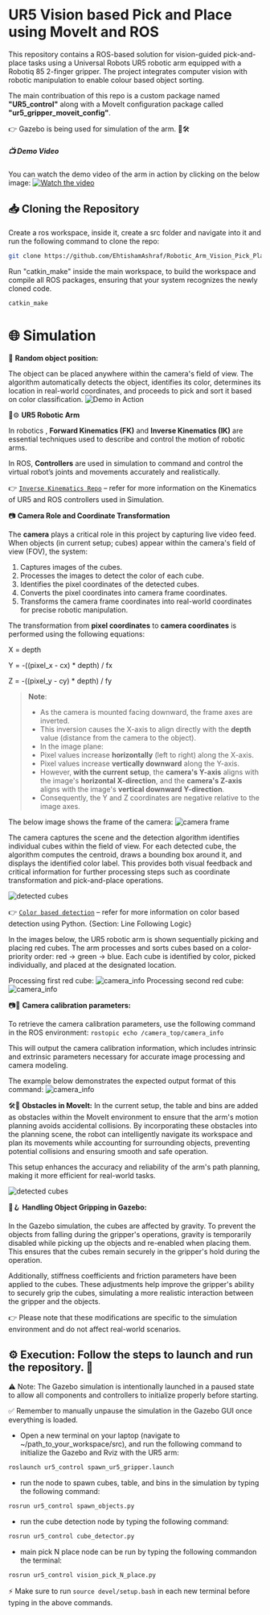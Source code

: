 # UR5 Vision based Pick and Place using MoveIt and ROS
This repository contains a ROS-based solution for vision-guided pick-and-place tasks using a Universal Robots UR5 robotic arm equipped with a Robotiq 85 2-finger gripper. The project integrates computer vision with robotic manipulation to enable colour based object sorting.

The main contribuation of this repo is a custom package named **"UR5_control"** along with a MoveIt configuration package called **"ur5_gripper_moveit_config"**. 

👉 Gazebo is being used for simulation of the arm. 🤖🛠

##### 📺 Demo Video
You can watch the demo video of the arm in action by clicking on the below image:
[![Watch the video](https://github.com/EhtishamAshraf/Robotic_Arm_Vision_Pick_Place/blob/33d23d7b45f0b756a5b1dc75e1e1707daca08657/ur5_control/Images/gazebo.png)](https://youtu.be/jUzRy0JSo-M)

## 📥 Cloning the Repository
Create a ros workspace, inside it, create a src folder and navigate into it and run the following command to clone the repo:
```bash
git clone https://github.com/EhtishamAshraf/Robotic_Arm_Vision_Pick_Place.git
```
Run "catkin_make" inside the main workspace, to build the workspace and compile all ROS packages, ensuring that your system recognizes the newly cloned code.
```bash
catkin_make 
```

# 🌐 Simulation

🎯 **Random object position:**

The object can be placed anywhere within the camera's field of view. The algorithm automatically detects the object, identifies its color, determines its location in real-world coordinates, and proceeds to pick and sort it based on color classification.
![Demo in Action](https://github.com/EhtishamAshraf/Robotic_Arm_Vision_Pick_Place/blob/2e53db006fcf785844715a155fc84e6350c14991/ur5_control/Images/Video2_Cube%20random%20Position.gif)

🤖⚙️ **UR5 Robotic Arm**

In robotics , **Forward Kinematics (FK)** and **Inverse Kinematics (IK)** are essential techniques used to describe and control the motion of robotic arms.

In ROS, **Controllers** are used in simulation to command and control the virtual robot’s joints and movements accurately and realistically.

👉 [`Inverse Kinematics Repo`](https://github.com/EhtishamAshraf/ROS_Robotic_Arm_IK.git) – refer for more information on the Kinematics of UR5 and ROS controllers used in Simulation.

📷 **Camera Role and Coordinate Transformation**

The **camera** plays a critical role in this project by capturing live video feed. When objects (in current setup; cubes) appear within the camera's field of view (FOV), the system:

1. Captures images of the cubes.
2. Processes the images to detect the color of each cube.
3. Identifies the pixel coordinates of the detected cubes.
4. Converts the pixel coordinates into camera frame coordinates.
5. Transforms the camera frame coordinates into real-world coordinates for precise robotic manipulation.

The transformation from **pixel coordinates** to **camera coordinates** is performed using the following equations:

X = depth

Y = -((pixel_x - cx) * depth) / fx

Z = -((pixel_y - cy) * depth) / fy

> **Note**:  
> - As the camera is mounted facing downward, the frame axes are inverted.
> - This inversion causes the X-axis to align directly with the **depth** value (distance from the camera to the object).
> - In the image plane:
> - Pixel values increase **horizontally** (left to right) along the X-axis.
> - Pixel values increase **vertically downward** along the Y-axis.
> - However, **with the current setup**, the **camera's Y-axis** aligns with the image's **horizontal X-direction**, and the **camera's Z-axis** aligns with the image's **vertical downward Y-direction**.
> - Consequently, the Y and Z coordinates are negative relative to the image axes.  

The below image shows the frame of the camera:
![camera frame](https://github.com/EhtishamAshraf/Robotic_Arm_Vision_Pick_Place/blob/2e53db006fcf785844715a155fc84e6350c14991/ur5_control/Images/camera_frame.png)

The camera captures the scene and the detection algorithm identifies individual cubes within the field of view. For each detected cube, the algorithm computes the centroid, draws a bounding box around it, and displays the identified color label. This provides both visual feedback and critical information for further processing steps such as coordinate transformation and pick-and-place operations.

![detected cubes](https://github.com/EhtishamAshraf/Robotic_Arm_Vision_Pick_Place/blob/2e53db006fcf785844715a155fc84e6350c14991/ur5_control/Images/detected_cubes.png)

👉 [`Color based detection`](https://github.com/EhtishamAshraf/Turtlebot3_line_wall_following.git) – refer for more information on color based detection using Python. {Section: Line Following Logic}

In the images below, the UR5 robotic arm is shown sequentially picking and placing red cubes. The arm processes and sorts cubes based on a color-priority order: red → green → blue. Each cube is identified by color, picked individually, and placed at the designated location.

Processing first red cube:
![camera_info](https://github.com/EhtishamAshraf/Robotic_Arm_Vision_Pick_Place/blob/2e53db006fcf785844715a155fc84e6350c14991/ur5_control/Images/camera_info.png)
Processing second red cube:
![camera_info](https://github.com/EhtishamAshraf/Robotic_Arm_Vision_Pick_Place/blob/2e53db006fcf785844715a155fc84e6350c14991/ur5_control/Images/camera_info.png)

📷🔧 **Camera calibration parameters:**

To retrieve the camera calibration parameters, use the following command in the ROS environment: `rostopic echo /camera_top/camera_info`

This will output the camera calibration information, which includes intrinsic and extrinsic parameters necessary for accurate image processing and camera modeling.

The example below demonstrates the expected output format of this command:
![camera_info](https://github.com/EhtishamAshraf/Robotic_Arm_Vision_Pick_Place/blob/2e53db006fcf785844715a155fc84e6350c14991/ur5_control/Images/camera_info.png)

🛠️🚧 **Obstacles in MoveIt:**
In the current setup, the table and bins are added as obstacles within the MoveIt environment to ensure that the arm's motion planning avoids accidental collisions. By incorporating these obstacles into the planning scene, the robot can intelligently navigate its workspace and plan its movements while accounting for surrounding objects, preventing potential collisions and ensuring smooth and safe operation.

This setup enhances the accuracy and reliability of the arm's path planning, making it more efficient for real-world tasks.

![detected cubes](https://github.com/EhtishamAshraf/Robotic_Arm_Vision_Pick_Place/blob/2e53db006fcf785844715a155fc84e6350c14991/ur5_control/Images/rviz.png)


🤖🪝 **Handling Object Gripping in Gazebo:**

In the Gazebo simulation, the cubes are affected by gravity. To prevent the objects from falling during the gripper's operations, gravity is temporarily disabled while picking up the objects and re-enabled when placing them. This ensures that the cubes remain securely in the gripper's hold during the operation.

Additionally, stiffness coefficients and friction parameters have been applied to the cubes. These adjustments help improve the gripper's ability to securely grip the cubes, simulating a more realistic interaction between the gripper and the objects.

👉 Please note that these modifications are specific to the simulation environment and do not affect real-world scenarios.

## ⚙️ Execution: Follow the steps to launch and run the repository. 🚀
⚠️ Note: The Gazebo simulation is intentionally launched in a paused state to allow all components and controllers to initialize properly before starting.

✅ Remember to manually unpause the simulation in the Gazebo GUI once everything is loaded.

- Open a new terminal on your laptop (navigate to ~/path_to_your_workspace/src), 
  and run the following command to initialize the Gazebo and Rviz with the UR5 arm:
```bash
roslaunch ur5_control spawn_ur5_gripper.launch
```
- run the node to spawn cubes, table, and bins in the simulation by typing the following command:
```bash
rosrun ur5_control spawn_objects.py
```
- run the cube detection node by typing the following command:
```bash
rosrun ur5_control cube_detector.py
```
- main pick N place node can be run by typing the following commandon the terminal:
```bash
rosrun ur5_control vision_pick_N_place.py
```
⚡ Make sure to run `source devel/setup.bash` in each new terminal before typing in the above commands.



